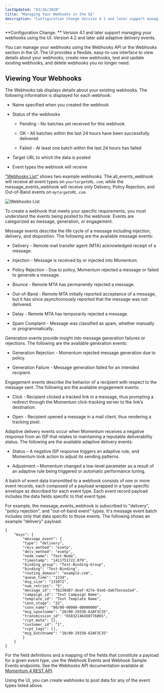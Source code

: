 ```yaml
---
lastUpdated: "03/26/2020"
title: "Managing Your Webhooks in the UI"
description: "Configuration Change Version 4 1 and later support managing your webhooks using the UI Version 4 2 and later add adaptive delivery events You can manage your webhooks using the Webhooks API or the Webhooks section in the UI The UI provides a flexible easy to use interface to view..."
---
```



<a name="idp5265760"></a> 

**Configuration Change. ** Version 4.1 and later support managing your webhooks using the UI. Version 4.2 and later add adaptive delivery events.

You can manage your webhooks using the Webhooks API or the Webhooks section in the UI. The UI provides a flexible, easy-to-use interface to view details about your webhooks, create new webhooks, test and update existing webhooks, and delete webhooks you no longer need.

## <a name="web-ui.webhooks.viewing"></a> Viewing Your Webhooks

The Webhooks tab displays details about your existing webhooks. The following information is displayed for each webhook:

*   Name specified when you created the webhook

*   Status of the webhooks

    *   Pending - No batches yet received for this webhook

    *   OK - All batches within the last 24 hours have been successfully delivered

    *   Failed - At least one batch within the last 24 hours has failed

*   Target URL to which the data is posted

*   Event types the webhook will receive

[“Webhooks List”](/momentum/4/web-ui-webhooks#figure_webhooks_list) shows two example webhooks. The all_events_webhook will receive all event types on *`yourtargetURL.com`*; while the message_events_webhook will receive only Delivery, Policy Rejection, and Out-of-Band events on *`mytargetURL.com`*.

<a name="figure_webhooks_list"></a> 


![Webhooks List](images/webhooks_list.png)

To create a webhook that meets your specific requirements, you must understand the events being posted to the webhook. Events are categorized as message, generation, or engagement.

Message events describe the life cycle of a message including injection, delivery, and disposition. The following are the available message events:

*   Delivery - Remote mail transfer agent (MTA) acknowledged receipt of a message.

*   Injection - Message is received by or injected into Momentum.

*   Policy Rejection - Due to policy, Momentum rejected a message or failed to generate a message.

*   Bounce - Remote MTA has permanently rejected a message.

*   Out-of-Band - Remote MTA initially reported acceptance of a message, but it has since asynchronously reported that the message was not delivered.

*   Delay - Remote MTA has temporarily rejected a message.

*   Spam Complaint - Message was classified as spam, whether manually or programmatically.

Generation events provide insight into message generation failures or rejections. The following are the available generation events:

*   Generation Rejection - Momentum rejected message generation due to policy.

*   Generation Failure - Message generation failed for an intended recipient.

Engagement events describe the behavior of a recipient with respect to the message sent. The following are the available engagement events:

*   Click - Recipient clicked a tracked link in a message, thus prompting a redirect through the Momentum click-tracking server to the link’s destination.

*   Open - Recipient opened a message in a mail client, thus rendering a tracking pixel.

Adaptive delivery events occur when Momentum receives a negative response from an ISP that relates to maintaining a reputable deliverability status. The following are the available adaptive delivery events:

*   Status – A negative ISP response triggers an adaptive rule, and Momentum took action to adjust its sending patterns.

*   Adjustment – Momentum changed a low-level parameter as a result of an adaptive rule being triggered or automatic performance tuning.

A batch of event data transmitted to a webhook consists of one or more event records, each composed of a payload wrapped in a type-specific envelope as described for each event type. Each event record payload includes the data fields specific to that event type.

For example, the message_events_webhook is subscribed to "delivery", "policy rejection", and "out-of-band event" types. It's message event batch includes only that data specific to those events. The following shows an example "delivery" payload.

```
{
	"msys": {
		"message_event": {
		"type": "delivery",
		"recv_method": "esmtp",
		"delv_method": "esmtp",
		"node_name": "Test-Node",
		"timestamp": "1411751722.079",
		"binding_group": "Test-Binding-Group",
		"binding": "Test-Binding",
		"routing_domain": "example.com",
		"queue_time": "1234",
		"msg_size": "131072",
		"num_retries": "5",
		"message_id": "fb238d87-deaf-427e-91e6-da675ecea2a4",
		"campaign_id": "Test Campaign Name",
		"template_id": "Test Template Name",
		"conn_stage": "22",
		"conn_name": "00/00-00000-00000000",
		"msg_spoolname": "20/00-29338-62AF3C35",
		"transmission_id": "65832146450776065",
		"rcpt_meta": {},
		"customer_id": "1",
		"rcpt_tags": [],
		"msg_batchname": "10/00-29338-62AF3C35"
		}
	}
}
```

For the field definitions and a mapping of the fields that constitute a payload for a given event type, use the Webhook Events and Webhook Sample Events endpoints. See the Webhooks API documentation available at [Momentum 4 REST API](https://support.messagesystems.com/docs/web-rest/v1_index.html).

Using the UI, you can create webhooks to post data for any of the event types listed above.